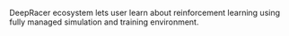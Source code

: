DeepRacer ecosystem lets user learn about reinforcement learning using fully managed simulation and training environment.